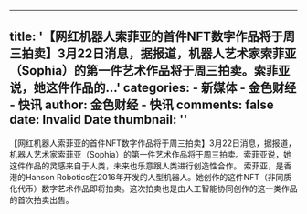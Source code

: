 
---
title: '【网红机器人索菲亚的首件NFT数字作品将于周三拍卖】3月22日消息，据报道，机器人艺术家索菲亚（Sophia）的第一件艺术作品将于周三拍卖。索菲亚说，她这件作品的...'
categories: 
    - 新媒体
    - 金色财经 - 快讯
author: 金色财经 - 快讯
comments: false
date: Invalid Date
thumbnail: ''
---

<div>   
【网红机器人索菲亚的首件NFT数字作品将于周三拍卖】3月22日消息，据报道，机器人艺术家索菲亚（Sophia）的第一件艺术作品将于周三拍卖。索菲亚说，她这件作品的灵感来自于人类，未来也乐意跟人类进行创造性合作。 
索菲亚，是香港的Hanson Robotics在2016年开发的人型机器人。她创作的这件NFT（非同质化代币）数字艺术作品即将拍卖。这次拍卖也是由人工智能协同创作的这一类作品的首次拍卖出售。  
</div>
            